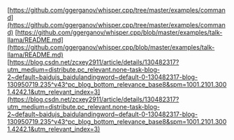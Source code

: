 [https://github.com/ggerganov/whisper.cpp/tree/master/examples/command](https://github.com/ggerganov/whisper.cpp/tree/master/examples/command)
[https://github.com/ggerganov/whisper.cpp/blob/master/examples/talk-llama/README.md](https://github.com/ggerganov/whisper.cpp/blob/master/examples/talk-llama/README.md)
[https://blog.csdn.net/zcxey2911/article/details/130482317?utm_medium=distribute.pc_relevant.none-task-blog-2~default~baidujs_baidulandingword~default-0-130482317-blog-130950719.235^v43^pc_blog_bottom_relevance_base8&spm=1001.2101.3001.4242.1&utm_relevant_index=3](https://blog.csdn.net/zcxey2911/article/details/130482317?utm_medium=distribute.pc_relevant.none-task-blog-2~default~baidujs_baidulandingword~default-0-130482317-blog-130950719.235^v43^pc_blog_bottom_relevance_base8&spm=1001.2101.3001.4242.1&utm_relevant_index=3)
